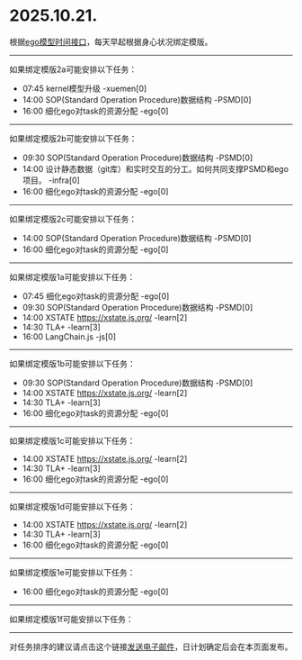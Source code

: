 # 2025.10.21.

根据[ego模型时间接口](https://gitee.com/hyg/blog/blob/master/timeflow.md)，每天早起根据身心状况绑定模版。

---
如果绑定模版2a可能安排以下任务：

- 07:45	kernel模型升级 -xuemen[0]
- 14:00	SOP(Standard Operation Procedure)数据结构 -PSMD[0]
- 16:00	细化ego对task的资源分配 -ego[0]

---
如果绑定模版2b可能安排以下任务：

- 09:30	SOP(Standard Operation Procedure)数据结构 -PSMD[0]
- 14:00	设计静态数据（git库）和实时交互的分工。如何共同支撑PSMD和ego项目。 -infra[0]
- 16:00	细化ego对task的资源分配 -ego[0]

---
如果绑定模版2c可能安排以下任务：

- 14:00	SOP(Standard Operation Procedure)数据结构 -PSMD[0]
- 16:00	细化ego对task的资源分配 -ego[0]

---
如果绑定模版1a可能安排以下任务：

- 07:45	细化ego对task的资源分配 -ego[0]
- 09:30	SOP(Standard Operation Procedure)数据结构 -PSMD[0]
- 14:00	XSTATE https://xstate.js.org/ -learn[2]
- 14:30	TLA+ -learn[3]
- 16:00	LangChain.js -js[0]

---
如果绑定模版1b可能安排以下任务：

- 09:30	SOP(Standard Operation Procedure)数据结构 -PSMD[0]
- 14:00	XSTATE https://xstate.js.org/ -learn[2]
- 14:30	TLA+ -learn[3]
- 16:00	细化ego对task的资源分配 -ego[0]

---
如果绑定模版1c可能安排以下任务：

- 14:00	XSTATE https://xstate.js.org/ -learn[2]
- 14:30	TLA+ -learn[3]
- 16:00	细化ego对task的资源分配 -ego[0]

---
如果绑定模版1d可能安排以下任务：

- 14:00	XSTATE https://xstate.js.org/ -learn[2]
- 14:30	TLA+ -learn[3]
- 16:00	细化ego对task的资源分配 -ego[0]

---
如果绑定模版1e可能安排以下任务：

- 16:00	细化ego对task的资源分配 -ego[0]

---
如果绑定模版1f可能安排以下任务：


---
对任务排序的建议请点击这个链接<a href="mailto:huangyg@mars22.com?subject=关于2025.10.21.任务排序的建议&body=date: 2025.10.21.%0D%0Afile: ../../blog/release/time/d.20251021.md%0D%0A---请勿修改邮件主题及以上内容---%0D%0A">发送电子邮件</a>，日计划确定后会在本页面发布。